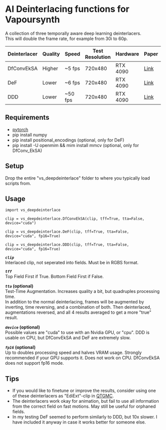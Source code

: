 # AI Deinterlacing functions for Vapoursynth
A collection of three temporally aware deep learning deinterlacers.  
This will double the frame rate, for example from 30i to 60p.  

| Deinterlacer | Quality | Speed     | Test Resolution | Hardware | Paper                                                                     | Code 
| ------------ | ------- | --------- | ---------- | -------- | ------------------------------------------------------------------------- | ----
| DfConvEkSA   | Higher  | ~5 fps    | 720x480    | RTX 4090 | [Link](https://arxiv.org/pdf/2404.13018)                                  | [Link](https://github.com/KUIS-AI-Tekalp-Research-Group/Video-Deinterlacing)
| DeF          | Lower   | ~6 fps    | 720x480    | RTX 4090 | [Link](https://link.springer.com/chapter/10.1007/978-981-99-8073-4_28)    | [Link](https://github.com/Anonymous2022-cv/DeT)
| DDD          | Lower   | ~50 fps   | 720x480    | RTX 4090 | [Link](https://studios.disneyresearch.com/2020/11/10/deep-deinterlacing/) | [Link](https://github.com/vincentvdschaft/Disney-Deep-Deinterlacing)

## Requirements
* [pytorch](https://pytorch.org/)
* pip install numpy
* pip install positional_encodings (optional, only for DeF)
* pip install -U openmim && mim install mmcv (optional, only for DfConv_EkSA)


## Setup
Drop the entire "vs_deepdeinterlace" folder to where you typically load scripts from.

## Usage

    import vs_deepdeinterlace
    
    clip = vs_deepdeinterlace.DfConvEkSA(clip, tff=True, tta=False, device="cuda")
    
    clip = vs_deepdeinterlace.DeF(clip, tff=True, tta=False, device="cuda", fp16=True)

    clip = vs_deepdeinterlace.DDD(clip, tff=True, tta=False, device="cuda", fp16=True)

  
__*`clip`*__  
Interlaced clip, not seperated into fields. Must be in RGBS format.

__*`tff`*__  
Top Field First if True. Bottom Field First if False.

__*`tta`* (optional)__  
Test-Time Augmentation. Increases quality a bit, but quadruples processing time.  
In addition to the normal deinterlacing, frames will be augmented by inverting, time reversing, and a combination of both. Then deinterlaced, augmentations reversed, and all 4 results averaged to get a more "true" result.

__*`device`* (optional)__  
Possible values are "cuda" to use with an Nvidia GPU, or "cpu". DDD is usable on CPU, but DfConvEkSA and DeF are extremely slow.

__*`fp16`* (optional)__  
Up to doubles processing speed and halves VRAM usage. Strongly recommended if your GPU supports it. Does not work on CPU. DfConvEkSA does not support fp16 mode.


## Tips
* If you would like to finetune or improve the results, consider using one of these deinterlacers as "EdiExt"-clip in [QTGMC](https://github.com/HomeOfVapourSynthEvolution/havsfunc/blob/f11d79c98589c9dcb5b10beec35b631db68b495c/havsfunc/havsfunc.py#L1912).
* The deinterlacers work okay for animation, but fail to use all information from the correct field on fast motions. May still be useful for orphaned fields.
* In my testing DeF seemed to perform similarly to DDD, but 10x slower. I have included it anyway in case it works better for someone else.
